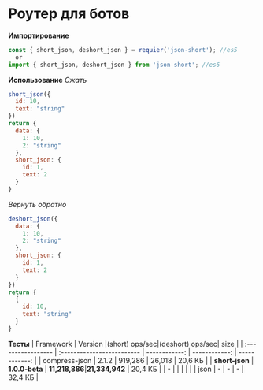 # Роутер для ботов

**Импортирование**
```js
const { short_json, deshort_json } = requier('json-short'); //es5
  or
import { short_json, deshort_json } from 'json-short'; //es6
```
**Использование**
*Сжать*
```js
short_json({
  id: 10,
  text: "string"
})
return {
  data: {
    1: 10,
    2: "string"
  },
  short_json: {
    id: 1,
    text: 2
  }
}
```
 *Вернуть обратно*
```js
deshort_json({
  data: {
    1: 10,
    2: "string"
  },
  short_json: {
    id: 1,
    text: 2
  }
})
return {
  {
    id: 10,
    text: "string"
  }
}
```
**Тесты**
| Framework          | Version                    |(short) ops/sec|(deshort) ops/sec| size          |
| :----------------- | :------------------------- | ------------: | ------------:   | ------------: |
| compress-json      | 2.1.2                      | 919,286       | 26,018          |       20,6 КБ |
| **short-json**     | **1.0.0-beta**             | **11,218,886**|**21,334,942**   |       20,4 КБ |
| -                  |                            |               |                 |               |
| json               | -	                        |  -            | -               |       32,4 КБ |